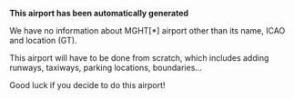 **This airport has been automatically generated**

We have no information about MGHT[*] airport other than its name, ICAO and location (GT).

This airport will have to be done from scratch, which includes adding runways, taxiways, parking locations, boundaries...

Good luck if you decide to do this airport!